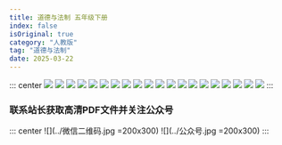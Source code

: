 ```yaml
---
title: 道德与法制 五年级下册
index: false
isOriginal: true
category: "人教版"
tag: "道德与法制"
date: 2025-03-22
---
```


::: center
![](./道德与法治五年级下册/人教版道德与法治五年级下册_00.png)
![](./道德与法治五年级下册/人教版道德与法治五年级下册_06.png)
![](./道德与法治五年级下册/人教版道德与法治五年级下册_25.png)
![](./道德与法治五年级下册/人教版道德与法治五年级下册_27.png)
![](./道德与法治五年级下册/人教版道德与法治五年级下册_40.png)
![](./道德与法治五年级下册/人教版道德与法治五年级下册_42.png)
![](./道德与法治五年级下册/人教版道德与法治五年级下册_44.png)
![](./道德与法治五年级下册/人教版道德与法治五年级下册_48.png)
![](./道德与法治五年级下册/人教版道德与法治五年级下册_51.png)
![](./道德与法治五年级下册/人教版道德与法治五年级下册_53.png)
![](./道德与法治五年级下册/人教版道德与法治五年级下册_56.png)
![](./道德与法治五年级下册/人教版道德与法治五年级下册_57.png)
![](./道德与法治五年级下册/人教版道德与法治五年级下册_61.png)
![](./道德与法治五年级下册/人教版道德与法治五年级下册_64.png)
![](./道德与法治五年级下册/人教版道德与法治五年级下册_68.png)
![](./道德与法治五年级下册/人教版道德与法治五年级下册_71.png)
![](./道德与法治五年级下册/人教版道德与法治五年级下册_75.png)
![](./道德与法治五年级下册/人教版道德与法治五年级下册_84.png)
![](./道德与法治五年级下册/人教版道德与法治五年级下册_91.png)
![](./道德与法治五年级下册/人教版道德与法治五年级下册_93.png)
:::

### 联系站长获取高清PDF文件并关注公众号
::: center
![](../微信二维码.jpg =200x300)
![](../公众号.jpg =200x300)
:::
